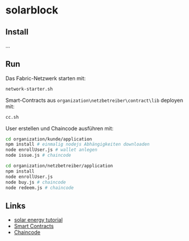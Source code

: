 # solarblock
## Install
...

## Run

Das Fabric-Netzwerk starten mit:

```bash
network-starter.sh
```

Smart-Contracts aus `organization\netzbetreiber\contract\lib` deployen mit:

```bash
cc.sh
```


User erstellen und Chaincode ausführen mit:
```bash
cd organization/kunde/application
npm install # einmalig nodejs Abhängigkeiten downloaden
node enrollUser.js # wallet anlegen
node issue.js # chaincode
```

```bash
cd organization/netzbetreiber/application
npm install
node enrollUser.js
node buy.js # chaincode
node redeem.js # chaincode
```

## Links
* [solar energy tutorial](https://hyperledger-fabric.readthedocs.io/en/latest/tutorial/commercial_energy.html#examine-the-commercial-energy-smart-contract)
* [Smart Contracts](organization/netzbetreiber/contract/lib)
* [Chaincode](organization/kunde/application)

